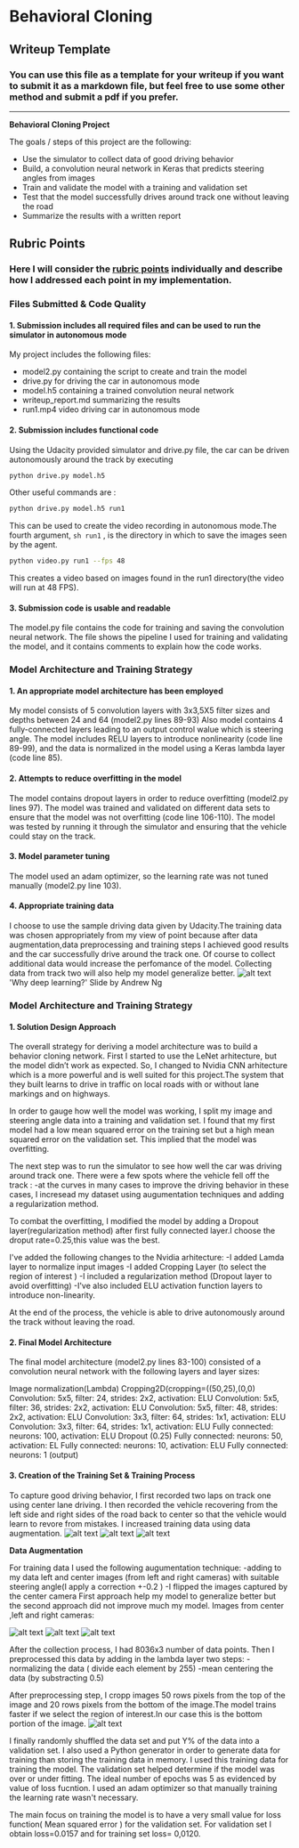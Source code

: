 # **Behavioral Cloning** 

## Writeup Template

### You can use this file as a template for your writeup if you want to submit it as a markdown file, but feel free to use some other method and submit a pdf if you prefer.

---

**Behavioral Cloning Project**

The goals / steps of this project are the following:
* Use the simulator to collect data of good driving behavior
* Build, a convolution neural network in Keras that predicts steering angles from images
* Train and validate the model with a training and validation set
* Test that the model successfully drives around track one without leaving the road
* Summarize the results with a written report


[//]: # (Image References)

[image1]: ./examples/center.jpg "Data Visualization"
[image2]: ./examples/left.jpg "Left image"
[image3]: ./examples/right.jpg "Right Image"
[image4]: ./examples/cropp.png "Cropped image"
[image5]: ./examples/amount_of_data.png "Data vs Performance"

## Rubric Points
### Here I will consider the [rubric points](https://review.udacity.com/#!/rubrics/432/view) individually and describe how I addressed each point in my implementation.  


### Files Submitted & Code Quality

#### 1. Submission includes all required files and can be used to run the simulator in autonomous mode

My project includes the following files:
* model2.py containing the script to create and train the model
* drive.py for driving the car in autonomous mode
* model.h5 containing a trained convolution neural network 
* writeup_report.md summarizing the results
* run1.mp4 video driving car in autonomous mode 

#### 2. Submission includes functional code
Using the Udacity provided simulator and drive.py file, the car can be driven autonomously around the track by executing 
```sh
python drive.py model.h5
```
Other useful commands are :
```sh
python drive.py model.h5 run1
```
 This can be used to create the video recording  in autonomous mode.The fourth argument, ```sh run1``` , is the directory in which to save the images seen by the agent.
 ```sh
python video.py run1 --fps 48
```
This creates a video based on images found in the run1 directory(the video will run at 48 FPS).

#### 3. Submission code is usable and readable

The model.py file contains the code for training and saving the convolution neural network. The file shows the pipeline I used for training and validating the model, and it contains comments to explain how the code works.

### Model Architecture and Training Strategy

#### 1. An appropriate model architecture has been employed

My model consists of  5 convolution layers with 3x3,5X5 filter sizes and depths between 24 and 64 (model2.py lines 89-93) 
Also model contains 4 fully-connected layers  leading to an output control walue which is steering angle.
The model includes RELU layers to introduce nonlinearity (code line  89-99), and the data is normalized in the model using a Keras lambda layer (code line 85). 

#### 2. Attempts to reduce overfitting in the model

The model contains dropout layers in order to reduce overfitting (model2.py lines 97). 
The model was trained and validated on different data sets to ensure that the model was not overfitting (code line 106-110). The model was tested by running it through the simulator and ensuring that the vehicle could stay on the track.

#### 3. Model parameter tuning

The model used an adam optimizer, so the learning rate was not tuned manually (model2.py line 103).

#### 4. Appropriate training data

I choose to use the sample driving data given by Udacity.The training data was chosen appropriately from my view of point 
because after data augmentation,data preprocessing and training steps I achieved good results and the car successfully drive around the track one.
Of course to collect additional data would increase the perfomance of the model.
Collecting data from track two will also help my model generalize better.
![alt text][image5]
'Why deep learning?' Slide by Andrew Ng


### Model Architecture and Training Strategy

#### 1. Solution Design Approach

The overall strategy for deriving a model architecture was to build a behavior cloning network.
First I started to use the LeNet arhitecture, but the model didn’t work as expected. So, I changed to Nvidia CNN arhitecture which is a more powerful and is well suited for this project.The system that they built learns to drive in traffic on local roads with or without lane markings and on highways.

In order to gauge how well the model was working, I split my image and steering angle data into a training and validation set. I found that my first model had a low mean squared error on the training set but a high mean squared error on the validation set. This implied that the model was overfitting. 

The next  step was to run the simulator to see how well the car was driving around track one. There were a few spots where the vehicle fell off the track :
-at the curves in many cases 
to improve the driving behavior in these cases, I incresead my dataset using augumentation techniques and adding a regularization method.

To combat the overfitting, I modified the model by adding a Dropout layer(regularization method) after first fully connected layer.I choose the droput rate=0.25,this value was the best.

I've added the following changes  to the Nvidia arhitecture:
-I added Lamda layer to normalize input images
-I added Cropping Layer (to select the region of interest )
-I included a regularization method (Dropout layer to avoid overfitting)
-I've also included ELU  activation function layers to introduce non-linearity.


At the end of the process, the vehicle is able to drive autonomously around the track without leaving the road.

#### 2. Final Model Architecture

The final model architecture (model2.py lines 83-100) consisted of a convolution neural network with the following layers and layer sizes:

Image normalization(Lambda)
Cropping2D(cropping=((50,25),(0,0)
Convolution: 5x5, filter: 24, strides: 2x2, activation: ELU
Convolution: 5x5, filter: 36, strides: 2x2, activation: ELU
Convolution: 5x5, filter: 48, strides: 2x2, activation: ELU
Convolution: 3x3, filter: 64, strides: 1x1, activation: ELU
Convolution: 3x3, filter: 64, strides: 1x1, activation: ELU
Fully connected: neurons: 100, activation: ELU
Dropout (0.25)
Fully connected: neurons: 50, activation: EL
Fully connected: neurons: 10, activation: ELU
Fully connected: neurons: 1 (output)


#### 3. Creation of the Training Set & Training Process

To capture good driving behavior, I first recorded two laps on track one using center lane driving. 
I then recorded the vehicle recovering from the left side and right sides of the road back to center so that the vehicle would learn to revore from mistakes.
I increased  training data using data augmentation.
![alt text][image1]			![alt text][image2]			![alt text][image3]

**Data Augmentation**

For training data I used the following augumentation technique:
-adding to my data left and center images (from left and right cameras) with suitable steering angle(I apply a correction 
+-0.2 )
-I flipped the images captured by the center camera
First approach help my model to generalize better but  the second approach did not improve much my model.
Images from  center ,left and right cameras:

![alt text][image1]			![alt text][image2]			![alt text][image3]


After the collection process, I had 8036x3 number of data points. Then I preprocessed this data by adding in the lambda layer two steps:
-normalizing the data ( divide each element by 255)
-mean centering the data (by substracting 0.5)

After preprocessing step, I cropp images 50 rows pixels from the top of the image and 20 rows pixels from the bottom of the image.The model trains  faster if we select the region of interest.In our case this is the bottom portion of the image.
![alt text][image4]

I finally randomly shuffled the data set and put Y% of the data into a validation set. 
I also used a Python generator in order to generate data for training than storing the training data in  memory.
I used this training data for training the model. The validation set helped determine if the model was over or under fitting. The ideal number of epochs was 5 as evidenced by value of loss fucntion. I used an adam optimizer so that manually training the learning rate wasn't necessary.

The main focus on training the model is to have a very small value for loss function( Mean squared error ) for the validation set.
For validation set I obtain loss=0.0157 and for training set  loss= 0,0120.
